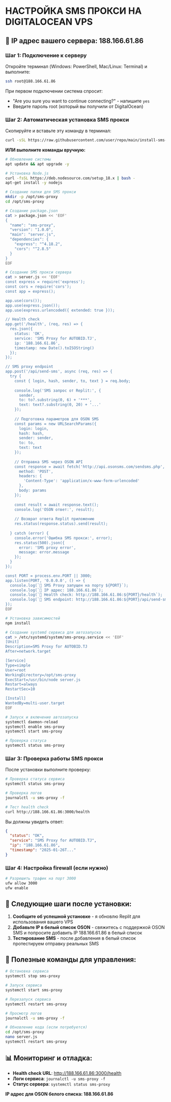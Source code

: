 # НАСТРОЙКА SMS ПРОКСИ НА DIGITALOCEAN VPS

## 🎯 IP адрес вашего сервера: 188.166.61.86

### Шаг 1: Подключение к серверу
Откройте терминал (Windows: PowerShell, Mac/Linux: Terminal) и выполните:

```bash
ssh root@188.166.61.86
```

При первом подключении система спросит:
- "Are you sure you want to continue connecting?" - напишите `yes`
- Введите пароль root (который вы получили от DigitalOcean)

### Шаг 2: Автоматическая установка SMS прокси
Скопируйте и вставьте эту команду в терминал:

```bash
curl -sSL https://raw.githubusercontent.com/user/repo/main/install-sms-proxy.sh | bash
```

**ИЛИ выполните команды вручную:**

```bash
# Обновление системы
apt update && apt upgrade -y

# Установка Node.js
curl -fsSL https://deb.nodesource.com/setup_18.x | bash -
apt-get install -y nodejs

# Создание папки для SMS прокси
mkdir -p /opt/sms-proxy
cd /opt/sms-proxy

# Создание package.json
cat > package.json << 'EOF'
{
  "name": "sms-proxy",
  "version": "1.0.0",
  "main": "server.js",
  "dependencies": {
    "express": "^4.18.2",
    "cors": "^2.8.5"
  }
}
EOF

# Создание SMS прокси сервера
cat > server.js << 'EOF'
const express = require('express');
const cors = require('cors');
const app = express();

app.use(cors());
app.use(express.json());
app.use(express.urlencoded({ extended: true }));

// Health check
app.get('/health', (req, res) => {
  res.json({ 
    status: 'OK', 
    service: 'SMS Proxy for AUTOBID.TJ',
    ip: '188.166.61.86',
    timestamp: new Date().toISOString()
  });
});

// SMS proxy endpoint
app.post('/api/send-sms', async (req, res) => {
  try {
    const { login, hash, sender, to, text } = req.body;
    
    console.log('SMS запрос от Replit:', { 
      sender, 
      to: to?.substring(0, 6) + '***', 
      text: text?.substring(0, 20) + '...' 
    });
    
    // Подготовка параметров для OSON SMS
    const params = new URLSearchParams({
      login: login,
      hash: hash,
      sender: sender,
      to: to,
      text: text
    });
    
    // Отправка SMS через OSON API
    const response = await fetch('http://api.osonsms.com/sendsms.php', {
      method: 'POST',
      headers: {
        'Content-Type': 'application/x-www-form-urlencoded'
      },
      body: params
    });
    
    const result = await response.text();
    console.log('OSON ответ:', result);
    
    // Возврат ответа Replit приложению
    res.status(response.status).send(result);
    
  } catch (error) {
    console.error('Ошибка SMS прокси:', error);
    res.status(500).json({ 
      error: 'SMS proxy error',
      message: error.message 
    });
  }
});

const PORT = process.env.PORT || 3000;
app.listen(PORT, '0.0.0.0', () => {
  console.log(`🚀 SMS Proxy запущен на порту ${PORT}`);
  console.log(`📍 IP адрес: 188.166.61.86`);
  console.log(`🔗 Health check: http://188.166.61.86:${PORT}/health`);
  console.log(`📱 SMS endpoint: http://188.166.61.86:${PORT}/api/send-sms`);
});
EOF

# Установка зависимостей
npm install

# Создание systemd сервиса для автозапуска
cat > /etc/systemd/system/sms-proxy.service << 'EOF'
[Unit]
Description=SMS Proxy for AUTOBID.TJ
After=network.target

[Service]
Type=simple
User=root
WorkingDirectory=/opt/sms-proxy
ExecStart=/usr/bin/node server.js
Restart=always
RestartSec=10

[Install]
WantedBy=multi-user.target
EOF

# Запуск и включение автозапуска
systemctl daemon-reload
systemctl enable sms-proxy
systemctl start sms-proxy

# Проверка статуса
systemctl status sms-proxy
```

### Шаг 3: Проверка работы SMS прокси
После установки выполните проверку:

```bash
# Проверка статуса сервиса
systemctl status sms-proxy

# Проверка логов
journalctl -u sms-proxy -f

# Тест health check
curl http://188.166.61.86:3000/health
```

Вы должны увидеть ответ:
```json
{
  "status": "OK",
  "service": "SMS Proxy for AUTOBID.TJ", 
  "ip": "188.166.61.86",
  "timestamp": "2025-01-26T..."
}
```

### Шаг 4: Настройка firewall (если нужно)
```bash
# Разрешить трафик на порт 3000
ufw allow 3000
ufw enable
```

## 🎯 Следующие шаги после установки:

1. **Сообщите об успешной установке** - я обновлю Replit для использования вашего VPS
2. **Добавьте IP в белый список OSON** - свяжитесь с поддержкой OSON SMS и попросите добавить IP 188.166.61.86 в белый список
3. **Тестирование SMS** - после добавления в белый список протестируем отправку реальных SMS

## 🔧 Полезные команды для управления:

```bash
# Остановка сервиса
systemctl stop sms-proxy

# Запуск сервиса  
systemctl start sms-proxy

# Перезапуск сервиса
systemctl restart sms-proxy

# Просмотр логов
journalctl -u sms-proxy -f

# Обновление кода (если потребуется)
cd /opt/sms-proxy
nano server.js
systemctl restart sms-proxy
```

## 📊 Мониторинг и отладка:

- **Health check URL**: http://188.166.61.86:3000/health
- **Логи сервиса**: `journalctl -u sms-proxy -f`
- **Статус сервера**: `systemctl status sms-proxy`

**IP адрес для OSON белого списка: 188.166.61.86**